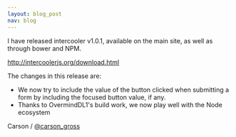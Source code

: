 ```yaml
---
layout: blog_post
nav: blog
---
```


I have released intercooler v1.0.1, available on the main site, as well as through bower and NPM.

  <http://intercoolerjs.org/download.html>

The changes in this release are:

* We now try to include the value of the button clicked when submitting a form by including the focused button value, if any.
* Thanks to OvermindDL1's build work, we now play well with the Node ecosystem


Carson / [@carson_gross](https://twitter.com/carson_gross)